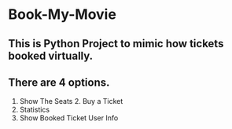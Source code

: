 # Book-My-Movie

## This is Python Project to mimic how tickets booked virtually.
## There are 4 options.
1. Show The Seats                                                                                                                                                                    2. Buy a Ticket
3. Statistics
4. Show Booked Ticket User Info
